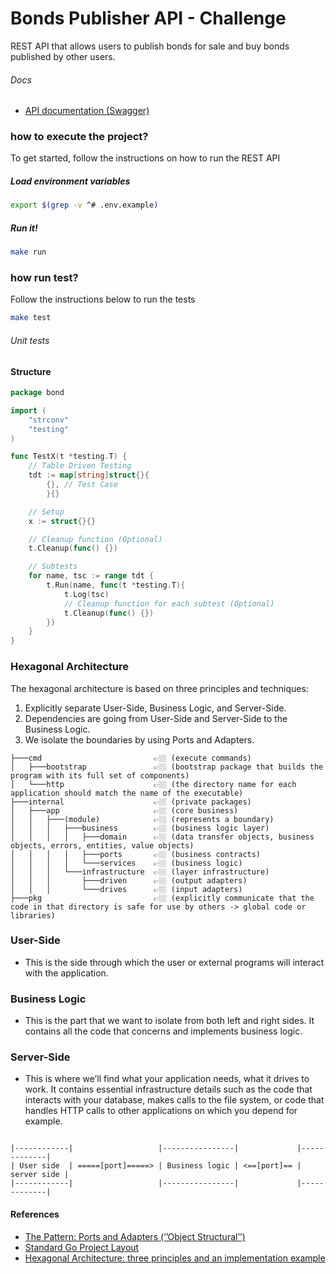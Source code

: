 # Bonds Publisher API - Challenge

REST API that allows users to publish bonds for sale and buy bonds published by other users.

###### Docs

- [API documentation (Swagger)](docs/swagger.yaml)

### how to execute the project?

To get started, follow the instructions on how to run the REST API

##### Load environment variables

```bash
export $(grep -v ^# .env.example)
```

##### Run it!

```bash
make run
```

### how run test?

Follow the instructions below to run the tests

```bash
make test
```

###### Unit tests

#### Structure

```go
package bond

import (
	"strconv"
	"testing"
)

func TestX(t *testing.T) {
	// Table Driven Testing
	tdt := map[string]struct{}{
	    {},	// Test Case
    	}{}

	// Setup
	x := struct{}{}

	// Cleanup function (Optional)
	t.Cleanup(func() {})

	// Subtests
	for name, tsc := range tdt {
		t.Run(name, func(t *testing.T){
			t.Log(tsc)
			// Cleanup function for each subtest (Optional)
			t.Cleanup(func() {})
		})
	}
}
```

### Hexagonal Architecture

The hexagonal architecture is based on three principles and techniques:

1. Explicitly separate User-Side, Business Logic, and Server-Side.
2. Dependencies are going from User-Side and Server-Side to the Business Logic.
3. We isolate the boundaries by using Ports and Adapters.

```
├───cmd 						👉🏼 (execute commands)
│   ├───bootstrap               👉🏼 (bootstrap package that builds the program with its full set of components)
│   └───http					👉🏼 (the directory name for each application should match the name of the executable)
├───internal            		👉🏼 (private packages)
│   ├───app                     👉🏼 (core business)
│   │   ├───(module)            👉🏼 (represents a boundary)
│   │   │   ├───business        👉🏼 (business logic layer)
│   │   │   │   ├───domain      👉🏼 (data transfer objects, business objects, errors, entities, value objects)
│   │   │   │   ├───ports       👉🏼 (business contracts)
│   │   │   │   └───services    👉🏼 (business logic)
│   │   │   └───infrastructure  👉🏼 (layer infrastructure)
│   │   │       ├───driven      👉🏼 (output adapters)
│   │   │       └───drives      👉🏼 (input adapters)
├───pkg                         👉🏼 (explicitly communicate that the code in that directory is safe for use by others -> global code or libraries)
```

### User-Side

- This is the side through which the user or external programs will interact with the application.

### Business Logic

- This is the part that we want to isolate from both left and right sides. It contains all the code that concerns and implements business logic.

### Server-Side

- This is where we’ll find what your application needs, what it drives to work. It contains essential infrastructure details such as the code that interacts with your database, makes calls to the file system, or code that handles HTTP calls to other applications on which you depend for example.

```

|------------|                   |----------------|             |-------------|
| User side  | =====[port]=====> | Business logic | <==[port]== | server side |
|------------|                   |----------------|             |-------------|

```

#### References

- [The Pattern: Ports and Adapters (‘’Object Structural’’) ](https://alistair.cockburn.us/hexagonal-architecture/)
- [Standard Go Project Layout](https://github.com/golang-standards/project-layout)
- [Hexagonal Architecture: three principles and an implementation example](https://blog.octo.com/hexagonal-architecture-three-principles-and-an-implementation-example)
